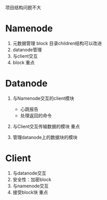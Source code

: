 项目结构问题不大

# Namenode

1. 元数据管理 block 目录children结构可以改进
2. datanode管理
3. 与client交互
4. block 重点

# Datanode

1. 与Namenode交互的client模块
   - 心跳报告
   - 处理返回的命令

2. 与Client交互传输数据的模块 重点

3. 管理datanode上的数据块的模块

# Client

1. 与datanode交互
2. 安全性：加密block
3. 与namenode交互
4. 接受block块 重点